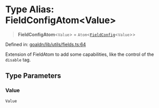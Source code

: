 # Type Alias: FieldConfigAtom\<Value\>

> **FieldConfigAtom**\<`Value`\> = `Atom`\<[`FieldConfig`](FieldConfig.md)\<`Value`\>\>

Defined in: [goaldn/lib/utils/fields.ts:64](https://github.com/aldesgroup/goaldn/blob/6a7943d02984b1a6b41d76a3a483a1484b644076/lib/utils/fields.ts#L64)

Extension of FieldAtom to add some capabilities, like the control of the `disable` tag.

## Type Parameters

### Value

`Value`
